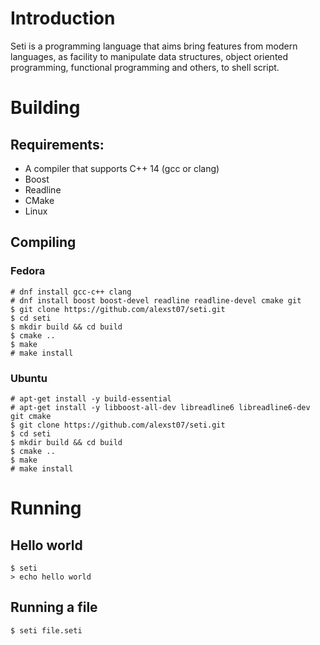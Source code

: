 # Introduction

Seti is a programming language that aims bring features from modern languages, 
as facility to manipulate data structures, object oriented programming, 
functional programming and others, to shell script.

# Building

## Requirements:
  * A compiler that supports C++ 14 (gcc or clang)
  * Boost
  * Readline
  * CMake
  * Linux
  
## Compiling

### Fedora
```
# dnf install gcc-c++ clang
# dnf install boost boost-devel readline readline-devel cmake git
$ git clone https://github.com/alexst07/seti.git
$ cd seti
$ mkdir build && cd build
$ cmake ..
$ make
# make install
```

### Ubuntu
```
# apt-get install -y build-essential
# apt-get install -y libboost-all-dev libreadline6 libreadline6-dev git cmake
$ git clone https://github.com/alexst07/seti.git
$ cd seti
$ mkdir build && cd build
$ cmake ..
$ make
# make install
```

# Running
## Hello world
```
$ seti
> echo hello world
```
## Running a file
```
$ seti file.seti
```
